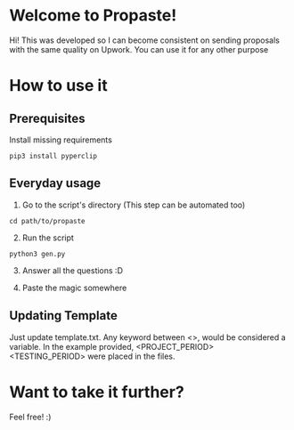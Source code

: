 # Welcome to Propaste!

Hi! This was developed so I can become consistent on sending proposals with the same quality on Upwork.
You can use it for any other purpose

# How to use it

## Prerequisites 

Install missing requirements
```
pip3 install pyperclip
```

## Everyday usage

1. Go to the script's directory (This step can be automated too)
```
cd path/to/propaste
```
2. Run the script
```
python3 gen.py
```
3. Answer all the questions :D 

4. Paste the magic somewhere

## Updating Template
Just update template.txt.
Any keyword between <>, would be considered a variable.
In the example provided, <Customer><PROJECT_PERIOD> <TESTING_PERIOD> were placed in the files.

# Want to take it further?

Feel free! :)
